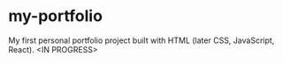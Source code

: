# my-portfolio
My first personal portfolio project built with HTML (later CSS, JavaScript, React). &lt;IN PROGRESS>

